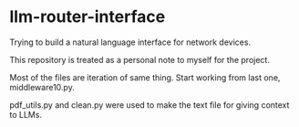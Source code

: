 # llm-router-interface
Trying to build a natural language interface for network devices.

This repository is treated as a personal note to myself for the project.

Most of the files are iteration of same thing. Start working from last one, middleware10.py.

pdf_utils.py and clean.py were used to make the text file for giving context to LLMs.

